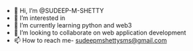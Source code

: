- 👋 Hi, I’m @SUDEEP-M-SHETTY
- 👀 I’m interested in 
- 🌱 I’m currently learning python and web3
- 💞️ I’m looking to collaborate on web application development
- 📫 How to reach me- sudeepmshettysms@gmail.com

<!---
SUDEEP-M-SHETTY/SUDEEP-M-SHETTY is a ✨ special ✨ repository because its `README.md` (this file) appears on your GitHub profile.
You can click the Preview link to take a look at your changes.
--->
 
 ​  
